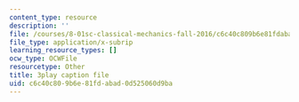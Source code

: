 ```yaml
---
content_type: resource
description: ''
file: /courses/8-01sc-classical-mechanics-fall-2016/c6c40c809b6e81fdabad0d525060d9ba_gWLC3r6EHl0.srt
file_type: application/x-subrip
learning_resource_types: []
ocw_type: OCWFile
resourcetype: Other
title: 3play caption file
uid: c6c40c80-9b6e-81fd-abad-0d525060d9ba
---
```

